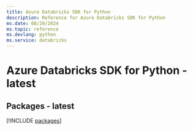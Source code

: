 ```yaml
---
title: Azure Databricks SDK for Python
description: Reference for Azure Databricks SDK for Python
ms.date: 08/29/2024
ms.topic: reference
ms.devlang: python
ms.service: databricks
---
```

# Azure Databricks SDK for Python - latest
## Packages - latest
[!INCLUDE [packages](databricks-index.md)]